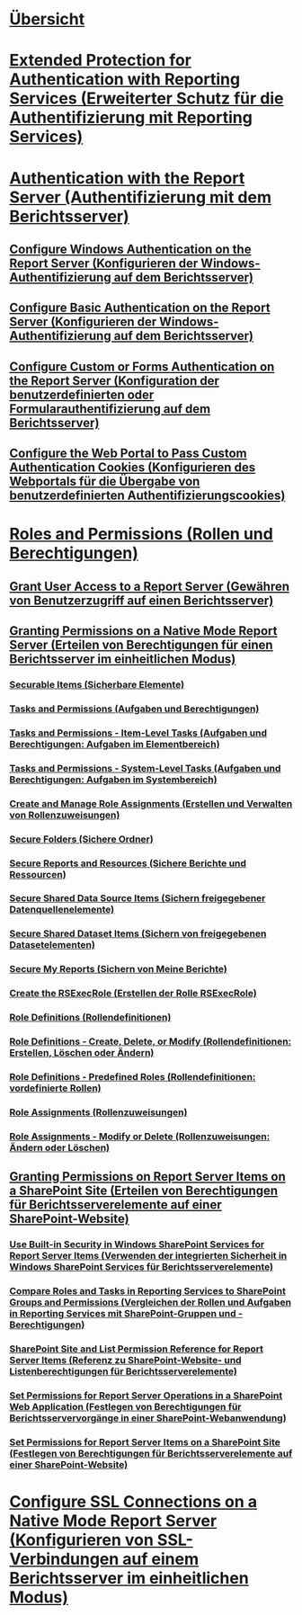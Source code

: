 # [Übersicht](reporting-services-security-and-protection.md)  
# [Extended Protection for Authentication with Reporting Services (Erweiterter Schutz für die Authentifizierung mit Reporting Services)](extended-protection-for-authentication-with-reporting-services.md)  
# [Authentication with the Report Server (Authentifizierung mit dem Berichtsserver)](authentication-with-the-report-server.md)  
## [Configure Windows Authentication on the Report Server (Konfigurieren der Windows-Authentifizierung auf dem Berichtsserver)](configure-windows-authentication-on-the-report-server.md)  
## [Configure Basic Authentication on the Report Server (Konfigurieren der Windows-Authentifizierung auf dem Berichtsserver)](configure-basic-authentication-on-the-report-server.md)  
## [Configure Custom or Forms Authentication on the Report Server (Konfiguration der benutzerdefinierten oder Formularauthentifizierung auf dem Berichtsserver)](configure-custom-or-forms-authentication-on-the-report-server.md)  
## [Configure the Web Portal to Pass Custom Authentication Cookies (Konfigurieren des Webportals für die Übergabe von benutzerdefinierten Authentifizierungscookies)](configure-the-web-portal-to-pass-custom-authentication-cookies.md)  
# [Roles and Permissions (Rollen und Berechtigungen)](roles-and-permissions-reporting-services.md)  
## [Grant User Access to a Report Server (Gewähren von Benutzerzugriff auf einen Berichtsserver)](grant-user-access-to-a-report-server.md)  
## [Granting Permissions on a Native Mode Report Server (Erteilen von Berechtigungen für einen Berichtsserver im einheitlichen Modus)](granting-permissions-on-a-native-mode-report-server.md)  
### [Securable Items (Sicherbare Elemente)](securable-items.md)  
### [Tasks and Permissions (Aufgaben und Berechtigungen)](tasks-and-permissions.md)  
### [Tasks and Permissions - Item-Level Tasks (Aufgaben und Berechtigungen: Aufgaben im Elementbereich)](tasks-and-permissions-item-level-tasks.md)  
### [Tasks and Permissions - System-Level Tasks (Aufgaben und Berechtigungen: Aufgaben im Systembereich)](tasks-and-permissions-system-level-tasks.md)  
### [Create and Manage Role Assignments (Erstellen und Verwalten von Rollenzuweisungen)](create-and-manage-role-assignments.md)  
### [Secure Folders (Sichere Ordner)](secure-folders.md)  
### [Secure Reports and Resources (Sichere Berichte und Ressourcen)](secure-reports-and-resources.md)  
### [Secure Shared Data Source Items (Sichern freigegebener Datenquellenelemente)](secure-shared-data-source-items.md)  
### [Secure Shared Dataset Items (Sichern von freigegebenen Datasetelementen)](secure-shared-dataset-items.md)  
### [Secure My Reports (Sichern von Meine Berichte)](secure-my-reports.md)  
### [Create the RSExecRole (Erstellen der Rolle RSExecRole)](create-the-rsexecrole.md)  
### [Role Definitions (Rollendefinitionen)](role-definitions.md)  
### [Role Definitions - Create, Delete, or Modify (Rollendefinitionen: Erstellen, Löschen oder Ändern)](role-definitions-create-delete-or-modify.md)  
### [Role Definitions - Predefined Roles (Rollendefinitionen: vordefinierte Rollen)](role-definitions-predefined-roles.md)  
### [Role Assignments (Rollenzuweisungen)](role-assignments.md)  
### [Role Assignments - Modify or Delete (Rollenzuweisungen: Ändern oder Löschen)](role-assignments-modify-or-delete.md)  
## [Granting Permissions on Report Server Items on a SharePoint Site (Erteilen von Berechtigungen für Berichtsserverelemente auf einer SharePoint-Website)](granting-permissions-on-report-server-items-on-a-sharepoint-site.md)  
### [Use Built-in Security in Windows SharePoint Services for Report Server Items (Verwenden der integrierten Sicherheit in Windows SharePoint Services für Berichtsserverelemente)](use-built-in-security-in-windows-sharepoint-services-for-report-server-items.md)  
### [Compare Roles and Tasks in Reporting Services to SharePoint Groups and Permissions (Vergleichen der Rollen und Aufgaben in Reporting Services mit SharePoint-Gruppen und -Berechtigungen)](reporting-services-roles-tasks-vs-sharepoint-groups-permissions.md)  
### [SharePoint Site and List Permission Reference for Report Server Items (Referenz zu SharePoint-Website- und Listenberechtigungen für Berichtsserverelemente)](sharepoint-site-and-list-permission-reference-for-report-server-items.md)  
### [Set Permissions for Report Server Operations in a SharePoint Web Application (Festlegen von Berechtigungen für Berichtsservervorgänge in einer SharePoint-Webanwendung)](set-permissions-for-report-server-operations-in-a-sharepoint-web-application.md)  
### [Set Permissions for Report Server Items on a SharePoint Site (Festlegen von Berechtigungen für Berichtsserverelemente auf einer SharePoint-Website)](set-permissions-for-report-server-items-on-a-sharepoint-site.md)  
# [Configure SSL Connections on a Native Mode Report Server (Konfigurieren von SSL-Verbindungen auf einem Berichtsserver im einheitlichen Modus)](configure-ssl-connections-on-a-native-mode-report-server.md)  

